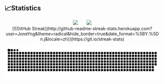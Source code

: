 <!-- [![Anurag's GitHub stats](https://github-readme-stats.vercel.app/api?username=JoneYng&show_icons=false&hide=contribs)](https://github.com/anuraghazra/github-readme-stats)       [![Top Langs](https://github-readme-stats.vercel.app/api/top-langs/?username=JoneYng&layout=compact)](https://github.com/anuraghazra/github-readme-stats) -->

## 📈Statistics
<div align="center">
<span>&emsp;&emsp;</span>
<img height="170px" src="https://github-readme-stats.vercel.app/api?username=JoneYng" /><span>&emsp;&emsp;</span><img height="170px" src="https://github-readme-stats.vercel.app/api/top-langs/?username=JoneYng&layout=compact&langs_count=8" />
<span>&emsp;&emsp;</span>
</div>

<div align="center">
    [![GitHub Streak](http://github-readme-streak-stats.herokuapp.com?user=JoneYng&theme=radical&hide_border=true&date_format=%5BY.%5Dn.j&locale=zh)](https://git.io/streak-stats)
</div>

![](https://raw.githubusercontent.com/JoneYng/JoneYng/main/assets/github-contribution-grid-snake.svg)
      

